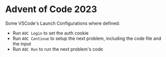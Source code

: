 # Advent of Code 2023

Some VSCode's Launch Configurations where defined:

- Run `AOC Login` to set the auth cookie
- Run `AOC Continue` to setup the next problem, including the code file and the input 
- Run `AOC Run` to run the next problem's code